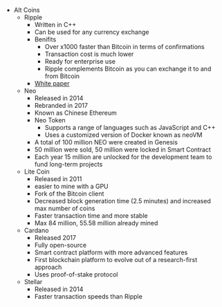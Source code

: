 - Alt Coins
  - Ripple
    - Written in C++
    - Can be used for any currency exchange
    - Benifits
      - Over x1000 faster than Bitcoin in terms of confirmations
      - Transaction cost is much lower
      - Ready for enterprise use
      - Ripple complements Bitcoin as you can exchange it to and from Bitcoin
    - [White paper](https://ripple.com/files/ripplenet_brochure.pdf)
  - Neo
    - Released in 2014
    - Rebranded in 2017
    - Known as Chinese Ethereum
    - Neo Token
      - Supports a range of languages such as JavaScript and C++
      - Uses a customized version of Docker known as neoVM
    - A total of 100 million NEO were created in Genesis
    - 50 million were sold, 50 million were locked in Smart Contract
    - Each year 15 million are unlocked for the development team to fund long-term projects
  - Lite Coin
    - Released in 2011
    - easier to mine with a GPU
    - Fork of the Bitcoin client
    - Decreased block generation time (2.5 minutes) and increased max number of coins
    - Faster transaction time and more stable
    - Max 84 million, 55.58 million already mined
  - Cardano
    - Released 2017
    - Fully open-source
    - Smart contract platform with more advanced features
    - First blockchain platform to evolve out of a research-first approach
    - Uses proof-of-stake protocol
  - Stellar
    - Released in 2014
    - Faster transaction speeds than Ripple
